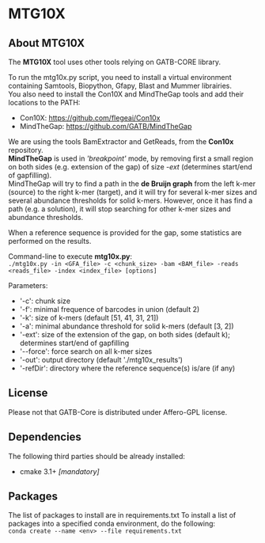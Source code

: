 # MTG10X

## About MTG10X

The **MTG10X** tool uses other tools relying on GATB-CORE library.

To run the mtg10x.py script, you need to install a virtual environment containing Samtools, Biopython, Gfapy, Blast and Mummer librairies.  
You also need to install the Con10X and MindTheGap tools and add their locations to the PATH:  
* Con10X: <https://github.com/flegeai/Con10x>
* MindTheGap: <https://github.com/GATB/MindTheGap>

We are using the tools BamExtractor and GetReads, from the **Con10x** repository.  
**MindTheGap** is used in *'breakpoint'* mode, by removing first a small region on both sides (e.g. extension of the gap) of size *-ext* (determines start/end of gapfilling).  
MindTheGap will try to find a path in the **de Bruijn graph** from the left k-mer (source) to the right k-mer (target), and it will try for several k-mer sizes and several abundance thresholds for solid k-mers. However, once it has find a path (e.g. a solution), it will stop searching for other k-mer sizes and abundance thresholds.

When a reference sequence is provided for the gap, some statistics are performed on the results.

Command-line to execute **mtg10x.py**:  
`./mtg10x.py -in <GFA_file> -c <chunk_size> -bam <BAM_file> -reads <reads_file> -index <index_file> [options]`

Parameters:  
* '-c': chunk size
* '-f': minimal frequence of barcodes in union (default 2)
* '-k': size of k-mers (default [51, 41, 31, 21])
* '-a': minimal abundance threshold for solid k-mers (default [3, 2])
* '-ext': size of the extension of the gap, on both sides (default k); determines start/end of gapfilling
* '--force': force search on all k-mer sizes
* '-out': output directory (default './mtg10x_results')
* '-refDir': directory where the reference sequence(s) is/are (if any)


## License

Please not that GATB-Core is distributed under Affero-GPL license.

## Dependencies

The following third parties should be already installed:  
* cmake 3.1+ *[mandatory]*

## Packages

The list of packages to install are in requirements.txt
To install a list of packages into a specified conda environment, do the following:  
`conda create --name <env> --file requirements.txt`